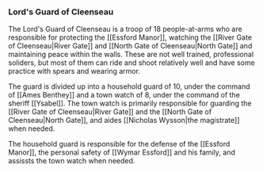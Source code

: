 ### Lord's Guard of Cleenseau


The Lord's Guard of Cleenseau is a troop of 18 people-at-arms who are responsible for protecting the [[Essford Manor]], watching the [[River Gate of Cleenseau|River Gate]] and [[North Gate of Cleenseau|North Gate]] and maintaining peace within the walls. These are not well trained, professional soliders, but most of them can ride and shoot relatively well and have some practice with spears and wearing armor.

The guard is divided up into a household guard of 10, under the command of [[Ames Benthey]] and a town watch of 8, under the command of the sheriff [[Ysabel]]. The town watch is primarily responsible for guarding the [[River Gate of Cleenseau|River Gate]] and the [[North Gate of Cleenseau|North Gate]], and aides [[Nicholas Wysson|the magistrate]] when needed.

The household guard is responsible for the defense of the [[Essford Manor]], the personal safety of [[Wymar Essford]] and his family, and assissts the town watch when needed.
